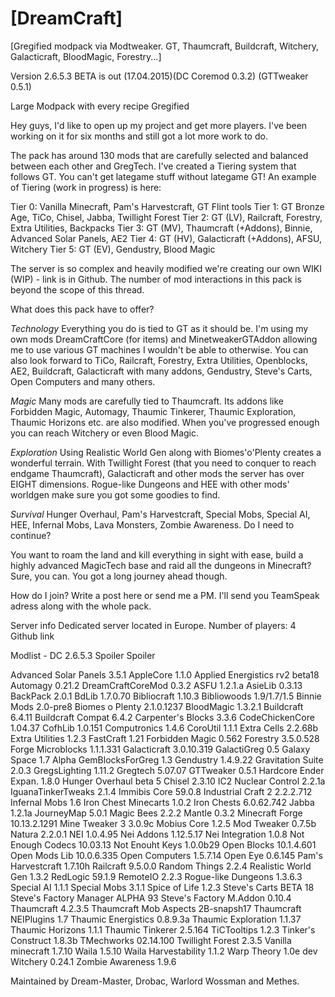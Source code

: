 [DreamCraft]
============

[Gregified modpack via Modtweaker. GT, Thaumcraft, Buildcraft, Witchery, Galacticraft, BloodMagic, Forestry...]


Version 2.6.5.3 BETA is out (17.04.2015)(DC Coremod 0.3.2) (GTTweaker 0.5.1)

Large Modpack with every recipe Gregified

Hey guys, I'd like to open up my project and get more players.
I've been working on it for six months and still got a lot more work to do.

The pack has around 130 mods that are carefully selected and balanced between each other and GregTech. I've created a Tiering system that follows GT. You can't get lategame stuff without lategame GT!
An example of Tiering (work in progress) is here:

Tier 0: Vanilla Minecraft, Pam's Harvestcraft, GT Flint tools
Tier 1: GT Bronze Age, TiCo, Chisel, Jabba, Twillight Forest
Tier 2: GT (LV), Railcraft, Forestry, Extra Utilities, Backpacks
Tier 3: GT (MV), Thaumcraft (+Addons), Binnie, Advanced Solar Panels, AE2
Tier 4: GT (HV), Galacticraft (+Addons), AFSU, Witchery
Tier 5: GT (EV), Gendustry, Blood Magic

The server is so complex and heavily modified we're creating our own WIKI (WIP) - link is in Github.
The number of mod interactions in this pack is beyond the scope of this thread.


What does this pack have to offer?

*Technology*
Everything you do is tied to GT as it should be. I'm using my own mods DreamCraftCore (for items) and MinetweakerGTAddon allowing me to use various GT machines I wouldn't be able to otherwise.
You can also look forward to TiCo, Railcraft, Forestry, Extra Utilities, Openblocks, AE2, Buildcraft, Galacticraft with many addons, Gendustry, Steve's Carts, Open Computers and many others.

*Magic*
Many mods are carefully tied to Thaumcraft. Its addons like Forbidden Magic, Automagy, Thaumic Tinkerer, Thaumic Exploration, Thaumic Horizons etc. are also modified.
When you've progressed enough you can reach Witchery or even Blood Magic.

*Exploration*
Using Realistic World Gen along with Biomes'o'Plenty creates a wonderful terrain. With Twillight Forest (that you need to conquer to reach endgame Thaumcraft), Galacticraft and other mods the server has over EIGHT dimensions.
Rogue-like Dungeons and HEE with other mods' worldgen make sure you got some goodies to find.

*Survival*
Hunger Overhaul, Pam's Harvestcraft, Special Mobs, Special AI, HEE, Infernal Mobs, Lava Monsters, Zombie Awareness. Do I need to continue?

You want to roam the land and kill everything in sight with ease, build a highly advanced MagicTech base and raid all the dungeons in Minecraft? Sure, you can. You got a long journey ahead though.


How do I join?
Write a post here or send me a PM.
I'll send you TeamSpeak adress along with the whole pack.


Server info
Dedicated server located in Europe.
Number of players: 4
Github link


Modlist - DC 2.6.5.3
Spoiler Spoiler

Advanced Solar Panels 3.5.1
AppleCore 1.1.0
Applied Energistics rv2 beta18
Automagy 0.21.2
DreamCraftCoreMod 0.3.2
ASFU 1.2.1.a
AsieLib 0.3.13
BackPack 2.0.1
BdLib 1.7.0.70
Bibliocraft 1.10.3
Bibliowoods 1.9/1.7/1.5
Binnie Mods 2.0-pre8
Biomes o Plenty 2.1.0.1237
BloodMagic 1.3.2.1
Buildcraft 6.4.11
Buildcraft Compat 6.4.2
Carpenter's Blocks 3.3.6
CodeChickenCore 1.04.37
CofhLib 1.0.151
Computronics 1.4.6
CoroUtil 1.1.1
Extra Cells 2.2.68b
Extra Utilities 1.2.3
FastCraft 1.21
Forbidden Magic 0.562
Forestry 3.5.0.528
Forge Microblocks 1.1.1.331
Galacticraft 3.0.10.319
GalactiGreg 0.5
Galaxy Space 1.7 Alpha
GemBlocksForGreg 1.3
Gendustry 1.4.9.22
Gravitation Suite 2.0.3
GregsLighting 1.11.2
Gregtech 5.07.07
GTTweaker 0.5.1
Hardcore Ender Expan. 1.8.0
Hunger Overhaul beta 5
Chisel 2.3.10
IC2 Nuclear Control 2.2.1a
IguanaTinkerTweaks 2.1.4
Immibis Core 59.0.8
Industrial Craft 2 2.2.2.712
Infernal Mobs 1.6
Iron Chest Minecarts 1.0.2
Iron Chests 6.0.62.742
Jabba 1.2.1a
JourneyMap 5.0.1
Magic Bees 2.2.2
Mantle 0.3.2
Minecraft Forge 10.13.2.1291
Mine Tweaker 3 3.0.9c
Mobius Core 1.2.5
Mod Tweaker 0.7.5b
Natura 2.2.0.1
NEI 1.0.4.95
Nei Addons 1.12.5.17
Nei Integration 1.0.8
Not Enough Codecs 10.03.13
Not Enouht Keys 1.0.0b29
Open Blocks 10.1.4.601
Open Mods Lib 10.0.6.335
Open Computers 1.5.7.14
Open Eye 0.6.145
Pam's Harvestcraft 1.7.10h
Railcraft 9.5.0.0
Random Things 2.2.4
Realistic World Gen 1.3.2
RedLogic 59.1.9
RemoteIO 2.2.3
Rogue-like Dungeons 1.3.6.3
Special AI 1.1.1
Special Mobs 3.1.1
Spice of Life 1.2.3
Steve's Carts BETA 18
Steve's Factory Manager ALPHA 93
Steve's Factory M.Addon 0.10.4
Thaumcraft 4.2.3.5
Thaumcraft Mob Aspects 2B-snapsh17
Thaumcraft NEIPlugins 1.7
Thaumic Energistics 0.8.9.3a
Thaumic Exploration 1.1.37
Thaumic Horizons 1.1.1
Thaumic Tinkerer 2.5.164
TiCTooltips 1.2.3
Tinker's Construct 1.8.3b
TMechworks 02.14.100
Twillight Forest 2.3.5
Vanilla minecraft 1.7.10
Waila 1.5.10
Waila Harvestability 1.1.2
Warp Theory 1.0e dev
Witchery 0.24.1
Zombie Awareness 1.9.6

Maintained by Dream-Master, Drobac, Warlord Wossman and Methes.
